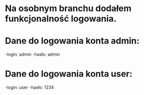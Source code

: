 # Na osobnym branchu dodałem funkcjonalność logowania.

# Dane do logowania konta admin:
-login: admin
-hasło: admin

# Dane do logowania konta user:
-login: user
-hasło: 1234

